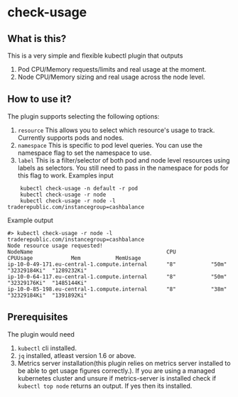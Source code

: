 # check-usage

## What is this?
This is a very simple and flexible kubectl plugin that outputs 
1. Pod CPU/Memory requests/limits and real usage at the moment.
2. Node CPU/Memory sizing and real usage across the node level.

## How to use it?
The plugin supports selecting the following options:
1. `resource` This allows you to select which resource's usage to track. Currently supports pods and nodes.
2. `namespace` This is specific to pod level queries. You can use the namespace flag to set the namespace to use.
3. `label` This is a filter/selector of both pod and node level resources using labels as selectors. You still need to pass in the namespace for pods for this flag to work.
Examples input
```
    kubectl check-usage -n default -r pod
    kubectl check-usage -r node
    kubectl check-usage -r node -l traderepublic.com/instancegroup=cashbalance
```
Example output
```
#> kubectl check-usage -r node -l traderepublic.com/instancegroup=cashbalance
Node resource usage requested!
NodeName                                          CPU           CPUUsage            Mem           MemUsage 
ip-10-0-49-171.eu-central-1.compute.internal      "8"           "50m"               "32329184Ki"  "1289232Ki" 
ip-10-0-64-117.eu-central-1.compute.internal      "8"           "50m"               "32329176Ki"  "1485144Ki" 
ip-10-0-85-198.eu-central-1.compute.internal      "8"           "38m"               "32329184Ki"  "1391892Ki" 

```

## Prerequisites
The plugin would need 
1. `kubectl` cli installed.
2. `jq` installed, atleast version 1.6 or above.
3. Metrics server installation(this plugin relies on metrics server installed to be able to get usage figures correctly.). If you are using a managed kubernetes cluster and unsure if metrics-server is installed check if `kubectl top node` returns an output. If yes then its installed.


